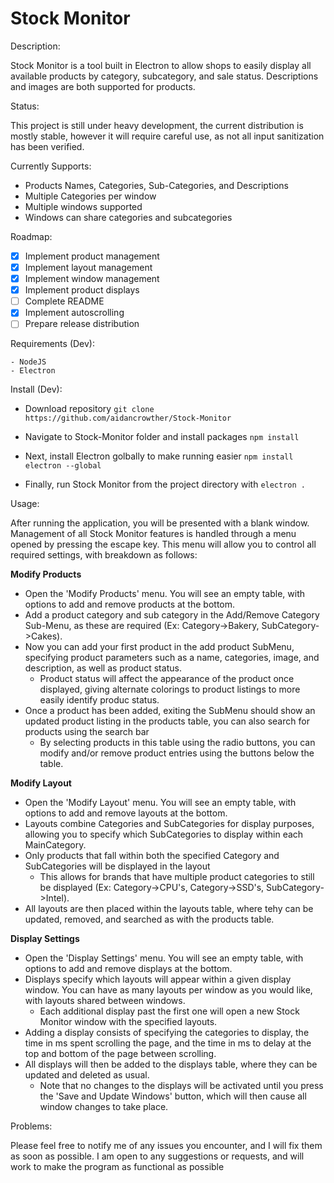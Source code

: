# Stock Monitor

Description:

  Stock Monitor is a tool built in Electron to allow shops to easily display all available products by category, subcategory, and sale status. Descriptions and images are both supported for products.
  
Status:
  
   This project is still under heavy development, the current distribution is mostly stable, however it will require careful use, as not all input sanitization has been verified.
   
   Currently Supports:
   
   - Products Names, Categories, Sub-Categories, and Descriptions
   - Multiple Categories per window
   - Multiple windows supported
   - Windows can share categories and subcategories
   
Roadmap:

   - [X] Implement product management
   - [X] Implement layout management
   - [X] Implement window management
   - [X] Implement product displays
   - [ ] Complete README
   - [X] Implement autoscrolling
   - [ ] Prepare release distribution
   
Requirements (Dev):

    - NodeJS
    - Electron
   
Install (Dev):

   - Download repository
     `git clone https://github.com/aidancrowther/Stock-Monitor`
     
   - Navigate to Stock-Monitor folder and install packages
     `npm install`
     
   - Next, install Electron golbally to make running easier
     `npm install electron --global`
     
   - Finally, run Stock Monitor from the project directory with
     `electron .`
      
Usage:

   After running the application, you will be presented with a blank window. Management of all Stock Monitor features is handled through a menu opened by pressing the escape key. This menu will allow you to control all required settings, with breakdown as follows:
   
   __Modify Products__
   
   - Open the 'Modify Products' menu. You will see an empty table, with options to add and remove products at the bottom.
   - Add a product category and sub category in the Add/Remove Category Sub-Menu, as these are required (Ex: Category->Bakery, SubCategory->Cakes).
   - Now you can add your first product in the add product SubMenu, specifying product parameters such as a name, categories, image, and description, as well as product status.
     - Product status will affect the appearance of the product once displayed, giving alternate colorings to product listings to more easily identify produc status.
   - Once a product has been added, exiting the SubMenu should show an updated product listing in the products table, you can also search for products using the search bar
     - By selecting products in this table using the radio buttons, you can modify and/or remove product entries using the buttons below the table.

  __Modify Layout__
  
   - Open the 'Modify Layout' menu. You will see an empty table, with options to add and remove layouts at the bottom.
   - Layouts combine Categories and SubCategories for display purposes, allowing you to specify which SubCategories to display within each MainCategory.
   - Only products that fall within both the specified Category and SubCategories will be displayed in the layout
     - This allows for brands that have multiple product categories to still be displayed (Ex: Category->CPU's, Category->SSD's, SubCategory->Intel).
   - All layouts are then placed within the layouts table, where tehy can be updated, removed, and searched as with the products table.
    
  __Display Settings__
  
   - Open the 'Display Settings' menu. You will see an empty table, with options to add and remove displays at the bottom.
   - Displays specify which layouts will appear within a given display window. You can have as many layouts per window as you would like, with layouts shared between windows.
     - Each additional display past the first one will open a new Stock Monitor window with the specified layouts.
   - Adding a display consists of specifying the categories to display, the time in ms spent scrolling the page, and the time in ms to delay at the top and bottom of the page between scrolling.
   - All displays will then be added to the displays table, where they can be updated and deleted as usual.
     - Note that no changes to the displays will be activated until you press the 'Save and Update Windows' button, which will then cause all window changes to take place.

Problems:

   Please feel free to notify me of any issues you encounter, and I will fix them as soon as possible. I am open to any suggestions or requests, and will work to make the program as functional as possible
